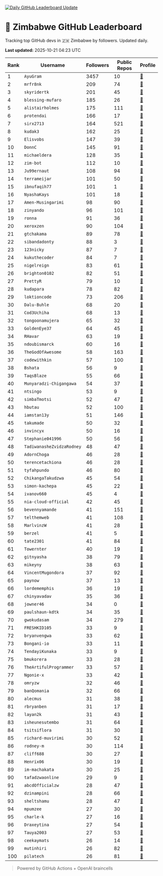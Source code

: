 [![Daily GitHub Leaderboard Update](https://github.com/bevennyamande/zim_leaderboard/actions/workflows/leaderboard.yml/badge.svg)](https://github.com/bevennyamande/zim_leaderboard/actions/workflows/leaderboard.yml)

# 🦍 Zimbabwe GitHub Leaderboard

Tracking top GitHub devs in 🇿🇼 Zimbabwe by followers. Updated daily.

<!-- START LEADERBOARD -->
**Last updated:** 2025-10-21 04:23 UTC  

| Rank | Username | Followers | Public Repos | Profile |
|------|----------|-----------|--------------|---------|
| 1 | `AyuGram` | 3457 | 10 | [🔗](https://github.com/AyuGram) |
| 2 | `mrfr8nk` | 209 | 74 | [🔗](https://github.com/mrfr8nk) |
| 3 | `skyridertk` | 201 | 45 | [🔗](https://github.com/skyridertk) |
| 4 | `blessing-mufaro` | 185 | 26 | [🔗](https://github.com/blessing-mufaro) |
| 5 | `alistairholmes` | 175 | 111 | [🔗](https://github.com/alistairholmes) |
| 6 | `protendai` | 166 | 17 | [🔗](https://github.com/protendai) |
| 7 | `sirx2713` | 164 | 521 | [🔗](https://github.com/sirx2713) |
| 8 | `kudak3` | 162 | 25 | [🔗](https://github.com/kudak3) |
| 9 | `Elisvobs` | 147 | 39 | [🔗](https://github.com/Elisvobs) |
| 10 | `DonnC` | 145 | 91 | [🔗](https://github.com/DonnC) |
| 11 | `michaeldera` | 128 | 35 | [🔗](https://github.com/michaeldera) |
| 12 | `zim-bot` | 112 | 10 | [🔗](https://github.com/zim-bot) |
| 13 | `Ju99ernaut` | 108 | 94 | [🔗](https://github.com/Ju99ernaut) |
| 14 | `terrameijar` | 101 | 50 | [🔗](https://github.com/terrameijar) |
| 15 | `ibnufaqih77` | 101 | 1 | [🔗](https://github.com/ibnufaqih77) |
| 16 | `NyashaKays` | 101 | 18 | [🔗](https://github.com/NyashaKays) |
| 17 | `Amen-Musingarimi` | 98 | 90 | [🔗](https://github.com/Amen-Musingarimi) |
| 18 | `zinyando` | 96 | 101 | [🔗](https://github.com/zinyando) |
| 19 | `ronna` | 91 | 36 | [🔗](https://github.com/ronna) |
| 20 | `xeroxzen` | 90 | 104 | [🔗](https://github.com/xeroxzen) |
| 21 | `gtchakama` | 89 | 78 | [🔗](https://github.com/gtchakama) |
| 22 | `sibandadonty` | 88 | 3 | [🔗](https://github.com/sibandadonty) |
| 23 | `123nicky` | 87 | 7 | [🔗](https://github.com/123nicky) |
| 24 | `kukuthecoder` | 84 | 7 | [🔗](https://github.com/kukuthecoder) |
| 25 | `nigelreign` | 83 | 61 | [🔗](https://github.com/nigelreign) |
| 26 | `brighton0102` | 82 | 51 | [🔗](https://github.com/brighton0102) |
| 27 | `PrettyR` | 79 | 10 | [🔗](https://github.com/PrettyR) |
| 28 | `kudapara` | 78 | 82 | [🔗](https://github.com/kudapara) |
| 29 | `loktioncode` | 73 | 206 | [🔗](https://github.com/loktioncode) |
| 30 | `Dalu-Buhle` | 68 | 20 | [🔗](https://github.com/Dalu-Buhle) |
| 31 | `Cod3Uchiha` | 68 | 13 | [🔗](https://github.com/Cod3Uchiha) |
| 32 | `tongoonamujera` | 65 | 32 | [🔗](https://github.com/tongoonamujera) |
| 33 | `GoldenEye37` | 64 | 45 | [🔗](https://github.com/GoldenEye37) |
| 34 | `RHavar` | 63 | 19 | [🔗](https://github.com/RHavar) |
| 35 | `ndoubismarck` | 60 | 16 | [🔗](https://github.com/ndoubismarck) |
| 36 | `TheGodOfAwesome` | 58 | 163 | [🔗](https://github.com/TheGodOfAwesome) |
| 37 | `codewithkin` | 57 | 100 | [🔗](https://github.com/codewithkin) |
| 38 | `Bshata` | 56 | 9 | [🔗](https://github.com/Bshata) |
| 39 | `TaqsBlaze` | 55 | 66 | [🔗](https://github.com/TaqsBlaze) |
| 40 | `Munyaradzi-Chigangawa` | 54 | 37 | [🔗](https://github.com/Munyaradzi-Chigangawa) |
| 41 | `ntsingo` | 53 | 9 | [🔗](https://github.com/ntsingo) |
| 42 | `simbaTmotsi` | 52 | 47 | [🔗](https://github.com/simbaTmotsi) |
| 43 | `hbutau` | 52 | 100 | [🔗](https://github.com/hbutau) |
| 44 | `iamstan13y` | 51 | 146 | [🔗](https://github.com/iamstan13y) |
| 45 | `takumade` | 50 | 32 | [🔗](https://github.com/takumade) |
| 46 | `invincyx` | 50 | 16 | [🔗](https://github.com/invincyx) |
| 47 | `Stephanie041996` | 50 | 56 | [🔗](https://github.com/Stephanie041996) |
| 48 | `TadiwanasheZvidzaRodney` | 48 | 47 | [🔗](https://github.com/TadiwanasheZvidzaRodney) |
| 49 | `AdornChoga` | 46 | 28 | [🔗](https://github.com/AdornChoga) |
| 50 | `terencetachiona` | 46 | 28 | [🔗](https://github.com/terencetachiona) |
| 51 | `tyfahpundo` | 46 | 80 | [🔗](https://github.com/tyfahpundo) |
| 52 | `ChikangaTakudzwa` | 45 | 54 | [🔗](https://github.com/ChikangaTakudzwa) |
| 53 | `simon-kachepa` | 45 | 22 | [🔗](https://github.com/simon-kachepa) |
| 54 | `ivanov660` | 45 | 4 | [🔗](https://github.com/ivanov660) |
| 55 | `nia-cloud-official` | 42 | 45 | [🔗](https://github.com/nia-cloud-official) |
| 56 | `bevennyamande` | 41 | 151 | [🔗](https://github.com/bevennyamande) |
| 57 | `telthemweb` | 41 | 108 | [🔗](https://github.com/telthemweb) |
| 58 | `MarlvinzW` | 41 | 28 | [🔗](https://github.com/MarlvinzW) |
| 59 | `berzel` | 41 | 5 | [🔗](https://github.com/berzel) |
| 60 | `tate2301` | 41 | 84 | [🔗](https://github.com/tate2301) |
| 61 | `Towernter` | 40 | 19 | [🔗](https://github.com/Towernter) |
| 62 | `gitnyasha` | 38 | 79 | [🔗](https://github.com/gitnyasha) |
| 63 | `mikeyny` | 38 | 63 | [🔗](https://github.com/mikeyny) |
| 64 | `VincentMugondora` | 37 | 92 | [🔗](https://github.com/VincentMugondora) |
| 65 | `paynow` | 37 | 13 | [🔗](https://github.com/paynow) |
| 66 | `lordememphis` | 36 | 19 | [🔗](https://github.com/lordememphis) |
| 67 | `chinyavadav` | 35 | 36 | [🔗](https://github.com/chinyavadav) |
| 68 | `jowner46` | 34 | 0 | [🔗](https://github.com/jowner46) |
| 69 | `paulshaun-kdtk` | 34 | 35 | [🔗](https://github.com/paulshaun-kdtk) |
| 70 | `gwokudasam` | 34 | 279 | [🔗](https://github.com/gwokudasam) |
| 71 | `FRESHKID105` | 33 | 9 | [🔗](https://github.com/FRESHKID105) |
| 72 | `bryanvengwa` | 33 | 62 | [🔗](https://github.com/bryanvengwa) |
| 73 | `Bongani-io` | 33 | 11 | [🔗](https://github.com/Bongani-io) |
| 74 | `TendayiKunaka` | 33 | 9 | [🔗](https://github.com/TendayiKunaka) |
| 75 | `bmukorera` | 33 | 28 | [🔗](https://github.com/bmukorera) |
| 76 | `TheArtifulProgrammer` | 33 | 57 | [🔗](https://github.com/TheArtifulProgrammer) |
| 77 | `Ngonie-x` | 33 | 42 | [🔗](https://github.com/Ngonie-x) |
| 78 | `omryzw` | 32 | 46 | [🔗](https://github.com/omryzw) |
| 79 | `banQomania` | 32 | 66 | [🔗](https://github.com/banQomania) |
| 80 | `alecmus` | 31 | 38 | [🔗](https://github.com/alecmus) |
| 81 | `rbryanben` | 31 | 17 | [🔗](https://github.com/rbryanben) |
| 82 | `layan2k` | 31 | 43 | [🔗](https://github.com/layan2k) |
| 83 | `isheunesutembo` | 31 | 64 | [🔗](https://github.com/isheunesutembo) |
| 84 | `tsitsiflora` | 31 | 30 | [🔗](https://github.com/tsitsiflora) |
| 85 | `richard-muvirimi` | 30 | 52 | [🔗](https://github.com/richard-muvirimi) |
| 86 | `rodney-m` | 30 | 114 | [🔗](https://github.com/rodney-m) |
| 87 | `cliff688` | 30 | 27 | [🔗](https://github.com/cliff688) |
| 88 | `Henrix06` | 30 | 19 | [🔗](https://github.com/Henrix06) |
| 89 | `im-machakata` | 30 | 25 | [🔗](https://github.com/im-machakata) |
| 90 | `tafadzwaonline` | 29 | 9 | [🔗](https://github.com/tafadzwaonline) |
| 91 | `abcdOfficialzw` | 28 | 47 | [🔗](https://github.com/abcdOfficialzw) |
| 92 | `dzinampini` | 28 | 66 | [🔗](https://github.com/dzinampini) |
| 93 | `sheltshamu` | 28 | 47 | [🔗](https://github.com/sheltshamu) |
| 94 | `mpumzee` | 27 | 30 | [🔗](https://github.com/mpumzee) |
| 95 | `charle-k` | 27 | 16 | [🔗](https://github.com/charle-k) |
| 96 | `Draxeytina` | 27 | 54 | [🔗](https://github.com/Draxeytina) |
| 97 | `Tauya2003` | 27 | 53 | [🔗](https://github.com/Tauya2003) |
| 98 | `ceekaymats` | 26 | 14 | [🔗](https://github.com/ceekaymats) |
| 99 | `mutinhiri` | 26 | 82 | [🔗](https://github.com/mutinhiri) |
| 100 | `pilatech` | 26 | 81 | [🔗](https://github.com/pilatech) |
<!-- END LEADERBOARD -->

> Powered by GitHub Actions + OpenAI braincells
